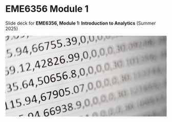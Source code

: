 # EME6356 Module 1

Slide deck for **EME6356, Module 1: Introduction to Analytics** (Summer 2025)

![](img/1-intro.jpg)
